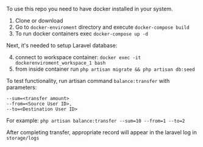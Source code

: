 To use this repo you need to have docker installed in your system.

1. Clone or download
2. Go to `docker-enviroment` directory and execute `docker-compose build`
3. To run docker containers exec `docker-compose up -d`

Next, it's needed to setup Laravel database:
  
4. connect to workspace container: `docker exec -it dockerenviroment_workspace_1 bash`
5. from inside container run `php artisan migrate && php artisan db:seed`

To test functionality, run artisan command `balance:transfer` with parameters: 
```
--sum=<transfer amount>
--from=<Source User ID>,
--to=<Destination User ID>
```

  For example: `php artisan balance:transfer --sum=10 --from=1 --to=2`

After completing transfer, appropriate record will appear in the laravel log in `storage/logs`  